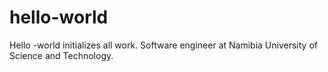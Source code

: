 # hello-world
Hello -world initializes all work.
Software engineer at Namibia University of Science and Technology.
